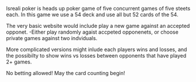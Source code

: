 Isreali poker is heads up poker game of five concurrent games of five steets each.  In this game we use a 54 deck and use all but 52 cards of the 54.

The very basic website would include play a new game against an accepted opponet.
-Either play randomly agaist accpeted opponenets, or choose private games against two indviduals.

More complicated versions might inlude each players wins and losses, and the possibilty to show wins vs losses between opponents that have played 2+ games.

No betting allowed!  May the card counting begin!	